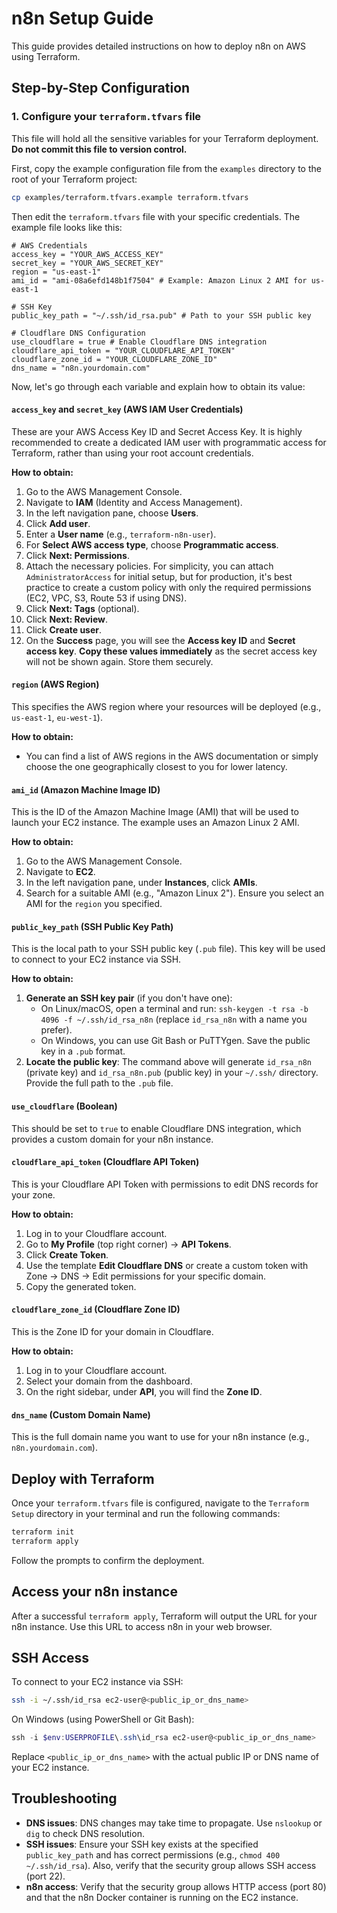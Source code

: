 # n8n Setup Guide

This guide provides detailed instructions on how to deploy n8n on AWS using Terraform.

## Step-by-Step Configuration

### 1. Configure your `terraform.tfvars` file

This file will hold all the sensitive variables for your Terraform deployment. **Do not commit this file to version control.**

First, copy the example configuration file from the `examples` directory to the root of your Terraform project:  

```bash
cp examples/terraform.tfvars.example terraform.tfvars
```

Then edit the `terraform.tfvars` file with your specific credentials. The example file looks like this:

```terraform.tfvars.example
# AWS Credentials
access_key = "YOUR_AWS_ACCESS_KEY"
secret_key = "YOUR_AWS_SECRET_KEY"
region = "us-east-1"
ami_id = "ami-08a6efd148b1f7504" # Example: Amazon Linux 2 AMI for us-east-1

# SSH Key
public_key_path = "~/.ssh/id_rsa.pub" # Path to your SSH public key

# Cloudflare DNS Configuration
use_cloudflare = true # Enable Cloudflare DNS integration
cloudflare_api_token = "YOUR_CLOUDFLARE_API_TOKEN"
cloudflare_zone_id = "YOUR_CLOUDFLARE_ZONE_ID"
dns_name = "n8n.yourdomain.com"
```

Now, let's go through each variable and explain how to obtain its value:

#### `access_key` and `secret_key` (AWS IAM User Credentials)

These are your AWS Access Key ID and Secret Access Key. It is highly recommended to create a dedicated IAM user with programmatic access for Terraform, rather than using your root account credentials.

**How to obtain:**

1.  Go to the AWS Management Console.
2.  Navigate to **IAM** (Identity and Access Management).
3.  In the left navigation pane, choose **Users**.
4.  Click **Add user**.
5.  Enter a **User name** (e.g., `terraform-n8n-user`).
6.  For **Select AWS access type**, choose **Programmatic access**.
7.  Click **Next: Permissions**.
8.  Attach the necessary policies. For simplicity, you can attach `AdministratorAccess` for initial setup, but for production, it's best practice to create a custom policy with only the required permissions (EC2, VPC, S3, Route 53 if using DNS).
9.  Click **Next: Tags** (optional).
10. Click **Next: Review**.
11. Click **Create user**.
12. On the **Success** page, you will see the **Access key ID** and **Secret access key**. **Copy these values immediately** as the secret access key will not be shown again. Store them securely.

#### `region` (AWS Region)

This specifies the AWS region where your resources will be deployed (e.g., `us-east-1`, `eu-west-1`).

**How to obtain:**

-   You can find a list of AWS regions in the AWS documentation or simply choose the one geographically closest to you for lower latency.

#### `ami_id` (Amazon Machine Image ID)

This is the ID of the Amazon Machine Image (AMI) that will be used to launch your EC2 instance. The example uses an Amazon Linux 2 AMI.

**How to obtain:**

1.  Go to the AWS Management Console.
2.  Navigate to **EC2**.
3.  In the left navigation pane, under **Instances**, click **AMIs**.
4.  Search for a suitable AMI (e.g., "Amazon Linux 2"). Ensure you select an AMI for the `region` you specified.

#### `public_key_path` (SSH Public Key Path)

This is the local path to your SSH public key (`.pub` file). This key will be used to connect to your EC2 instance via SSH.

**How to obtain:**

1.  **Generate an SSH key pair** (if you don't have one):
    -   On Linux/macOS, open a terminal and run: `ssh-keygen -t rsa -b 4096 -f ~/.ssh/id_rsa_n8n` (replace `id_rsa_n8n` with a name you prefer).
    -   On Windows, you can use Git Bash or PuTTYgen. Save the public key in a `.pub` format.
2.  **Locate the public key**: The command above will generate `id_rsa_n8n` (private key) and `id_rsa_n8n.pub` (public key) in your `~/.ssh/` directory. Provide the full path to the `.pub` file.

#### `use_cloudflare` (Boolean)

This should be set to `true` to enable Cloudflare DNS integration, which provides a custom domain for your n8n instance.

#### `cloudflare_api_token` (Cloudflare API Token)

This is your Cloudflare API Token with permissions to edit DNS records for your zone.

**How to obtain:**

1.  Log in to your Cloudflare account.
2.  Go to **My Profile** (top right corner) -> **API Tokens**.
3.  Click **Create Token**.
4.  Use the template **Edit Cloudflare DNS** or create a custom token with Zone -> DNS -> Edit permissions for your specific domain.
5.  Copy the generated token.

#### `cloudflare_zone_id` (Cloudflare Zone ID)

This is the Zone ID for your domain in Cloudflare.

**How to obtain:**

1.  Log in to your Cloudflare account.
2.  Select your domain from the dashboard.
3.  On the right sidebar, under **API**, you will find the **Zone ID**.

#### `dns_name` (Custom Domain Name)

This is the full domain name you want to use for your n8n instance (e.g., `n8n.yourdomain.com`).

## Deploy with Terraform

Once your `terraform.tfvars` file is configured, navigate to the `Terraform Setup` directory in your terminal and run the following commands:

```bash
terraform init
terraform apply
```

Follow the prompts to confirm the deployment.

## Access your n8n instance

After a successful `terraform apply`, Terraform will output the URL for your n8n instance. Use this URL to access n8n in your web browser.

## SSH Access

To connect to your EC2 instance via SSH:

```bash
ssh -i ~/.ssh/id_rsa ec2-user@<public_ip_or_dns_name>
```

On Windows (using PowerShell or Git Bash):

```powershell
ssh -i $env:USERPROFILE\.ssh\id_rsa ec2-user@<public_ip_or_dns_name>
```

Replace `<public_ip_or_dns_name>` with the actual public IP or DNS name of your EC2 instance.

## Troubleshooting

-   **DNS issues**: DNS changes may take time to propagate. Use `nslookup` or `dig` to check DNS resolution.
-   **SSH issues**: Ensure your SSH key exists at the specified `public_key_path` and has correct permissions (e.g., `chmod 400 ~/.ssh/id_rsa`). Also, verify that the security group allows SSH access (port 22).
-   **n8n access**: Verify that the security group allows HTTP access (port 80) and that the n8n Docker container is running on the EC2 instance.